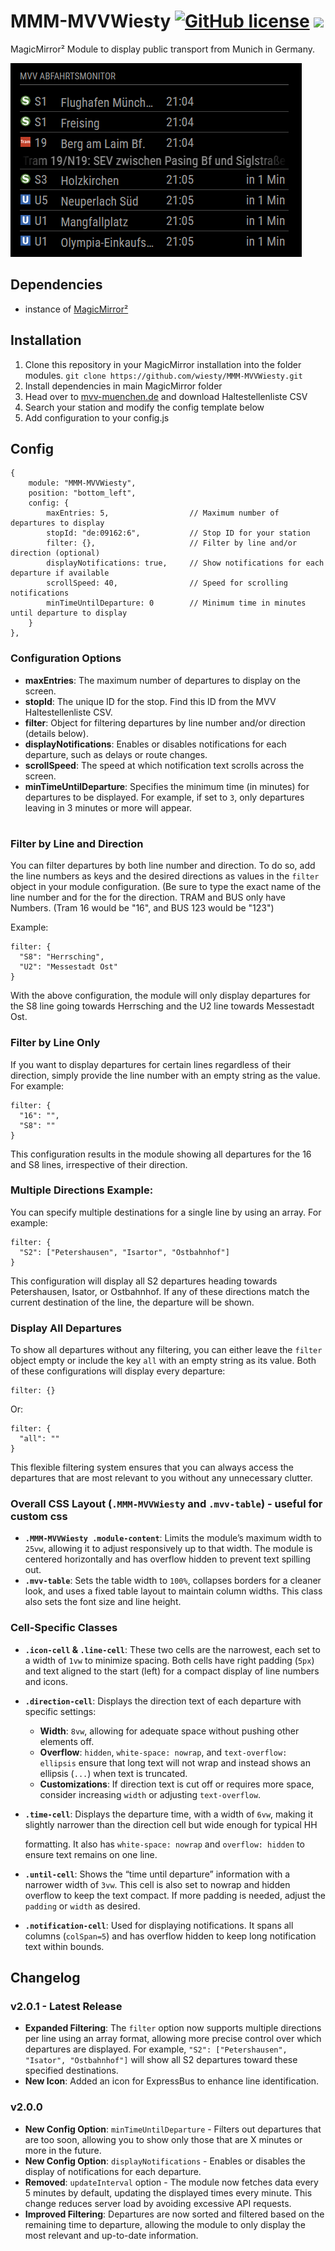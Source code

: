 # MMM-MVVWiesty [![GitHub license](https://img.shields.io/badge/license-MIT-blue.svg)](https://github.com/wiesty/MMM-MVVWiesty/raw/master/LICENSE) <img src="https://img.shields.io/badge/Maintained%3F-yes-green.svg"/>

MagicMirror² Module to display public transport from Munich  in Germany.


<img src="assets/example.png"/>


## Dependencies
* instance of [MagicMirror²](https://github.com/MichMich/MagicMirror)

## Installation
1. Clone this repository in your MagicMirror installation into the folder modules.
```git clone https://github.com/wiesty/MMM-MVVWiesty.git```
2. Install dependencies in main MagicMirror folder
3. Head over to [mvv-muenchen.de](https://www.mvv-muenchen.de/fahrplanauskunft/fuer-entwickler/opendata/index.html) and download Haltestellenliste CSV
4. Search your station and modify the config template below
5. Add configuration to your config.js

## Config


```
{
    module: "MMM-MVVWiesty",
    position: "bottom_left",
    config: {
        maxEntries: 5,                  // Maximum number of departures to display
        stopId: "de:09162:6",           // Stop ID for your station
        filter: {},                     // Filter by line and/or direction (optional)
        displayNotifications: true,     // Show notifications for each departure if available
        scrollSpeed: 40,                // Speed for scrolling notifications
        minTimeUntilDeparture: 0        // Minimum time in minutes until departure to display
    }
},

```

### Configuration Options

-   **maxEntries**: The maximum number of departures to display on the screen.
-   **stopId**: The unique ID for the stop. Find this ID from the MVV Haltestellenliste CSV.
-   **filter**: Object for filtering departures by line number and/or direction (details below).
-   **displayNotifications**: Enables or disables notifications for each departure, such as delays or route changes.
-   **scrollSpeed**: The speed at which notification text scrolls across the screen.
-   **minTimeUntilDeparture**: Specifies the minimum time (in minutes) for departures to be displayed. For example, if set to `3`, only departures leaving in 3 minutes or more will appear.

#

### Filter by Line and Direction
You can filter departures by both line number and direction. To do so, add the line numbers as keys and the desired directions as values in the `filter` object in your module configuration. (Be sure to type the exact name of the line number and for the for the direction. TRAM and BUS only have Numbers. (Tram 16 would be "16", and BUS 123 would be "123")

Example:


    filter: {
      "S8": "Herrsching",
      "U2": "Messestadt Ost"
    } 

With the above configuration, the module will only display departures for the S8 line going towards Herrsching and the U2 line towards Messestadt Ost.

### Filter by Line Only

If you want to display departures for certain lines regardless of their direction, simply provide the line number with an empty string as the value. For example:


```
filter: {
  "16": "",
  "S8": ""
}
```

This configuration results in the module showing all departures for the 16 and S8 lines, irrespective of their direction.

### Multiple Directions Example:

You can specify multiple destinations for a single line by using an array. For example:

```
filter: {
  "S2": ["Petershausen", "Isartor", "Ostbahnhof"]
}
``` 

This configuration will display all S2 departures heading towards Petershausen, Isator, or Ostbahnhof. If any of these directions match the current destination of the line, the departure will be shown.

### Display All Departures

To show all departures without any filtering, you can either leave the `filter` object empty or include the key `all` with an empty string as its value. Both of these configurations will display every departure:

```
filter: {}
```

Or:

```
filter: {
  "all": ""
}
```

This flexible filtering system ensures that you can always access the departures that are most relevant to you without any unnecessary clutter.


### Overall CSS Layout (`.MMM-MVVWiesty` and `.mvv-table`) - useful for custom css

-   **`.MMM-MVVWiesty .module-content`**: Limits the module’s maximum width to `25vw`, allowing it to adjust responsively up to that width. The module is centered horizontally and has overflow hidden to prevent text spilling out.
-   **`.mvv-table`**: Sets the table width to `100%`, collapses borders for a cleaner look, and uses a fixed table layout to maintain column widths. This class also sets the font size and line height.

### Cell-Specific Classes

-   **`.icon-cell` & `.line-cell`**: These two cells are the narrowest, each set to a width of `1vw` to minimize spacing. Both cells have right padding (`5px`) and text aligned to the start (left) for a compact display of line numbers and icons.
    
-   **`.direction-cell`**: Displays the direction text of each departure with specific settings:
    
    -   **Width**: `8vw`, allowing for adequate space without pushing other elements off.
    -   **Overflow**: `hidden`, `white-space: nowrap`, and `text-overflow: ellipsis` ensure that long text will not wrap and instead shows an ellipsis (`...`) when text is truncated.
    -   **Customizations**: If direction text is cut off or requires more space, consider increasing `width` or adjusting `text-overflow`.
-   **`.time-cell`**: Displays the departure time, with a width of `6vw`, making it slightly narrower than the direction cell but wide enough for typical HH
    
    formatting. It also has `white-space: nowrap` and `overflow: hidden` to ensure text remains on one line.
    
-   **`.until-cell`**: Shows the “time until departure” information with a narrower width of `3vw`. This cell is also set to nowrap and hidden overflow to keep the text compact. If more padding is needed, adjust the `padding` or `width` as desired.
    
-   **`.notification-cell`**: Used for displaying notifications. It spans all columns (`colSpan=5`) and has overflow hidden to keep long notification text within bounds.


## Changelog

### v2.0.1 - Latest Release

-   **Expanded Filtering**: The `filter` option now supports multiple directions per line using an array format, allowing more precise control over which departures are displayed. For example, `"S2": ["Petershausen", "Isator", "Ostbahnhof"]` will show all S2 departures toward these specified destinations.
-   **New Icon**: Added an icon for ExpressBus to enhance line identification.

### v2.0.0

-   **New Config Option**: `minTimeUntilDeparture` - Filters out departures that are too soon, allowing you to show only those that are X minutes or more in the future.
-   **New Config Option**: `displayNotifications` - Enables or disables the display of notifications for each departure.
-   **Removed**: `updateInterval` option - The module now fetches data every 5 minutes by default, updating the displayed times every minute. This change reduces server load by avoiding excessive API requests.
-   **Improved Filtering**: Departures are now sorted and filtered based on the remaining time to departure, allowing the module to only display the most relevant and up-to-date information.
